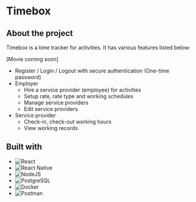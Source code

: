 # Timebox

## About the project
Timebox is a time tracker for activities. It has various features listed below: 

[Movie coming soon]


- Register / Login / Logout with secure authentication (One-time password)
- Employer
  - Hire a service provider (employee) for activities
  - Setup rate, rate type and working schedules
  - Manage service providers
  - Edit service providers
- Service provider
  - Check-in, check-out working hours
  - View working records
    

## Built with
* ![React](https://img.shields.io/badge/react-%2320232a.svg?style=for-the-badge&logo=react&logoColor=%2361DAFB)
* ![React Native](https://img.shields.io/badge/react_native-%2320232a.svg?style=for-the-badge&logo=react&logoColor=%2361DAFB)
* ![NodeJS](https://img.shields.io/badge/node.js-6DA55F?style=for-the-badge&logo=node.js&logoColor=white)
* ![PostgreSQL](https://img.shields.io/badge/postgres-%23316192.svg?style=for-the-badge&logo=postgresql&logoColor=white)
* ![Docker](https://img.shields.io/badge/docker-%230db7ed.svg?style=for-the-badge&logo=docker&logoColor=white)
* ![Postman](https://img.shields.io/badge/Postman-FF6C37?style=for-the-badge&logo=postman&logoColor=white)
